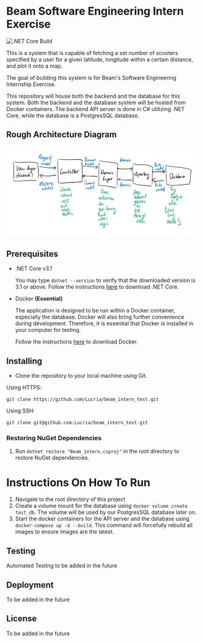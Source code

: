 # Beam Software Engineering Intern Exercise
![.NET Core Build](https://github.com/Lucria/beam_intern_test/workflows/.NET%20Core%20Build/badge.svg)

This is a system that is capable of fetching a set number of 
scooters specified by a user for a given latitude, longitude within 
a certain distance, and plot it onto a map. 

The goal of building this system is for Beam's Software Engineering Internship
Exercise. 

This repository will house both the backend and the database for this system. Both the backend and 
the database system will be hosted from Docker containers. The backend API server is done in C# 
utilizing .NET Core, while the database is a PostgresSQL database. 

## Rough Architecture Diagram
![Architecture Diagram](Rough%20Architecture%20Diagram.png) 

## Prerequisites
* .NET Core v3.1

    You may type `dotnet --version` to verify that the downloaded version is 3.1 or above. 
    Follow the instructions [here](https://dotnet.microsoft.com/download) to download .NET Core.

* Docker **(Essential)**

    The application is designed to be run within a Docker container, especially the database.
Docker will also bring further convenience during development. Therefore, it is essential that
Docker is installed in your computer for testing.

    Follow the instructions [here](https://www.docker.com/products/docker-desktop) to download Docker.

## Installing

* Clone the repository to your local machine using Git.  

Using HTTPS:
```
git clone https://github.com/Lucria/beam_intern_test.git
```

Using SSH:

```
git clone git@github.com:Lucria/beam_intern_test.git
```

### Restoring NuGet Dependencies
1) Run `dotnet restore "Beam_intern.csproj"` in the root directory to restore NuGet dependencies.

# Instructions On How To Run
1) Navigate to the root directory of this project
2) Create a volume mount for the database using `docker volume create test_db`. 
The volume will be used by our PostgresSQL database later on.
3) Start the docker containers for the API server and the database using `docker-compose up -d --build`.
This command will forcefully rebuild all images to ensure images are the latest.

## Testing

Automated Testing to be added in the future

## Deployment

To be added in the future

## License

To be added in the future
